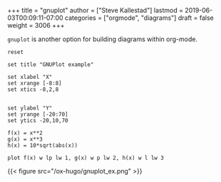 +++
title = "gnuplot"
author = ["Steve Kallestad"]
lastmod = 2019-06-03T00:09:11-07:00
categories = ["orgmode", "diagrams"]
draft = false
weight = 3006
+++

`gnuplot` is another option for building diagrams within org-mode.

```gnuplot
reset

set title "GNUPlot example"

set xlabel "X"
set xrange [-8:8]
set xtics -8,2,8


set ylabel "Y"
set yrange [-20:70]
set ytics -20,10,70

f(x) = x**2
g(x) = x**3
h(x) = 10*sqrt(abs(x))

plot f(x) w lp lw 1, g(x) w p lw 2, h(x) w l lw 3
```

{{< figure src="/ox-hugo/gnuplot_ex.png" >}}
